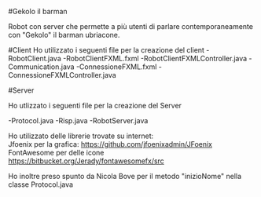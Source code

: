 #Gekolo il barman

Robot con server che permette a più utenti di parlare contemporaneamente con "Gekolo" il barman ubriacone.



#Client
Ho utilizzato i seguenti file per la creazione del client
-RobotClient.java
-RobotClientFXML.fxml
-RobotClientFXMLController.java
-Communication.java
-ConnessioneFXML.fxml
-ConnessioneFXMLController.java

#Server

Ho utlizzato i seguenti file per la creazione del Server

-Protocol.java
-Risp.java
-RobotServer.java

Ho utilizzato delle librerie trovate su internet: <br>
Jfoenix per la grafica: https://github.com/jfoenixadmin/JFoenix <br>
FontAwesome per delle icone https://bitbucket.org/Jerady/fontawesomefx/src<br>

Ho inoltre preso spunto da Nicola Bove per il metodo "inizioNome" nella classe Protocol.java


